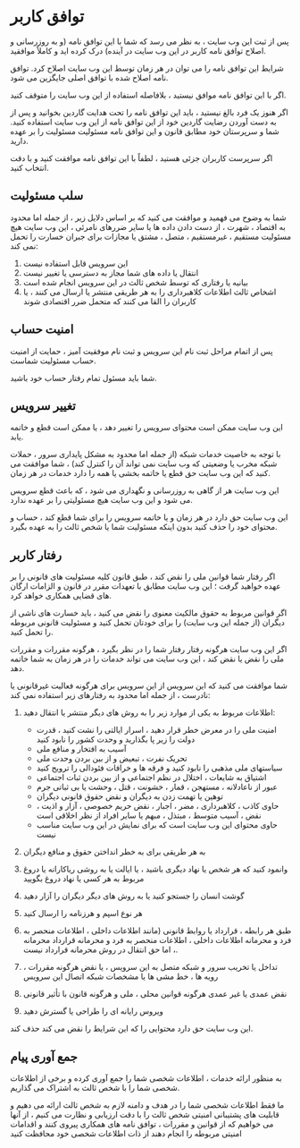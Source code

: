 # توافق کاربر

پس از ثبت این وب سایت ، به نظر می رسد که شما با این توافق نامه (و به روزرسانی و اصلاح توافق نامه کاربر در این وب سایت در آینده) درک کرده اید و کاملاً موافقید.

شرایط این توافق نامه را می توان در هر زمان توسط این وب سایت اصلاح کرد. توافق نامه اصلاح شده با توافق اصلی جایگزین می شود.

اگر با این توافق نامه موافق نیستید ، بلافاصله استفاده از این وب سایت را متوقف کنید.

اگر هنوز یک فرد بالغ نیستید ، باید این توافق نامه را تحت هدایت گاردین بخوانید و پس از به دست آوردن رضایت گاردین خود از این توافق نامه از این وب سایت استفاده کنید. شما و سرپرستان خود مطابق قانون و این توافق نامه مسئولیت مسئولیت را بر عهده دارید.

اگر سرپرست کاربران جزئی هستید ، لطفاً با این توافق نامه موافقت کنید و با دقت انتخاب کنید.

## سلب مسئولیت

شما به وضوح می فهمید و موافقت می کنید که بر اساس دلایل زیر ، از جمله اما محدود به اقتصاد ، شهرت ، از دست دادن داده ها یا سایر ضررهای نامرئی ، این وب سایت هیچ مسئولیت مستقیم ، غیرمستقیم ، متصل ، مشتق یا مجازات برای جبران خسارت را تحمل نمی کند:

1. این سرویس قابل استفاده نیست
1. انتقال یا داده های شما مجاز به دسترسی یا تغییر نیست
1. بیانیه یا رفتاری که توسط شخص ثالث در این سرویس انجام شده است
1. اشخاص ثالث اطلاعات کلاهبرداری را به هر طریقی منتشر یا ارسال می کنند ، یا کاربران را القا می کنند که متحمل ضرر اقتصادی شوند

## امنیت حساب

پس از اتمام مراحل ثبت نام این سرویس و ثبت نام موفقیت آمیز ، حمایت از امنیت حساب مسئولیت شماست.

شما باید مسئول تمام رفتار حساب خود باشید.

## تغییر سرویس

این وب سایت ممکن است محتوای سرویس را تغییر دهد ، یا ممکن است قطع و خاتمه یابد.

با توجه به خاصیت خدمات شبکه (از جمله اما محدود به مشکل پایداری سرور ، حملات شبکه مخرب یا وضعیتی که وب سایت نمی تواند آن را کنترل کند) ، شما موافقت می کنید که این وب سایت حق قطع یا خاتمه بخشی یا همه را دارد خدمات در هر زمان.

این وب سایت هر از گاهی به روزرسانی و نگهداری می شود ، که باعث قطع سرویس می شود و این وب سایت هیچ مسئولیتی را بر عهده ندارد.

این وب سایت حق دارد در هر زمان و یا خاتمه سرویس را برای شما قطع کند ، حساب و محتوای خود را حذف کنید بدون اینکه مسئولیت شما یا شخص ثالث را به عهده بگیرد.

## رفتار کاربر

اگر رفتار شما قوانین ملی را نقض کند ، طبق قانون کلیه مسئولیت های قانونی را بر عهده خواهید گرفت ؛ این وب سایت مطابق با تعهدات مقرر در قانون و الزامات ارگان های قضایی همکاری خواهد کرد.

اگر قوانین مربوط به حقوق مالکیت معنوی را نقض می کنید ، باید خسارت های ناشی از دیگران (از جمله این وب سایت) را برای خودتان تحمل کنید و مسئولیت قانونی مربوطه را تحمل کنید.

اگر این وب سایت هرگونه رفتار رفتار شما را در نظر بگیرد ، هرگونه مقررات و مقررات ملی را نقض یا نقض کند ، این وب سایت می تواند خدمات را در هر زمان به شما خاتمه دهد.

شما موافقت می کنید که این سرویس از این سرویس برای هرگونه فعالیت غیرقانونی یا نادرست ، از جمله اما محدود به رفتارهای زیر استفاده نمی کند:

1. اطلاعات مربوط به یکی از موارد زیر را به روش های دیگر منتشر یا انتقال دهید:

   * امنیت ملی را در معرض خطر قرار دهید ، اسرار ایالتی را نشت کنید ، قدرت دولت را زیر پا بگذارید و وحدت کشور را نابود کنید
   * آسیب به افتخار و منافع ملی
   * تحریک نفرت ، تبعیض و از بین بردن وحدت ملی
   * سیاستهای ملی مذهبی را نابود کنید و فرقه ها و خرافات فئودالی را ترویج کنید
   * اشتیاق به شایعات ، اختلال در نظم اجتماعی و از بین بردن ثبات اجتماعی
   * عبور از ناعادلانه ، مستهجن ، قمار ، خشونت ، قتل ، وحشت یا بی ثباتی جرم
   * توهین یا تهمت زدن به دیگران و نقض حقوق قانونی دیگران
   * حاوی کاذب ، کلاهبرداری ، مضر ، اجبار ، نقض حریم خصوصی ، آزار و اذیت ، نقض ، آسیب متوسط ​​، مبتذل ، مبهم یا سایر افراد از نظر اخلاقی است
   * حاوی محتوای این وب سایت است که برای نمایش در این وب سایت مناسب نیست

1. به هر طریقی برای به خطر انداختن حقوق و منافع دیگران
1. وانمود کنید که هر شخص یا نهاد دیگری باشید ، یا ایالت یا به روشی ریاکارانه یا دروغ مربوط به هر کسی یا نهاد دروغ بگویید
1. گوشت انسان را جستجو کنید یا به روش های دیگر دیگران را آزار دهید
1. هر نوع اسپم و هرزنامه را ارسال کنید
1. طبق هر رابطه ، قرارداد یا روابط قانونی (مانند اطلاعات داخلی ، اطلاعات منحصر به فرد و محرمانه اطلاعات داخلی ، اطلاعات منحصر به فرد و محرمانه قرارداد محرمانه ، اما حق انتقال در روش محرمانه قرارداد نیست.
1. تداخل یا تخریب سرور و شبکه متصل به این سرویس ، یا نقض هرگونه مقررات ، رویه ها ، خط مشی ها یا مشخصات شبکه اتصال این سرویس
1. نقض عمدی یا غیر عمدی هرگونه قوانین محلی ، ملی و هرگونه قانون با تأثیر قانونی
1. ویروس رایانه ای را طراحی یا گسترش دهید

این وب سایت حق دارد محتوایی را که این شرایط را نقض می کند حذف کند.

## جمع آوری پیام

به منظور ارائه خدمات ، اطلاعات شخصی شما را جمع آوری کرده و برخی از اطلاعات شخصی شما را با شخص ثالث به اشتراک می گذاریم.

ما فقط اطلاعات شخصی شما را در هدف و دامنه لازم به شخص ثالث ارائه می دهیم و قابلیت های پشتیبانی امنیتی شخص ثالث را با دقت ارزیابی و نظارت می کنیم ، از آنها می خواهیم که از قوانین و مقررات ، توافق نامه های همکاری پیروی کنند و اقدامات امنیتی مربوطه را انجام دهند از ذات اطلاعات شخصی خود محافظت کنید